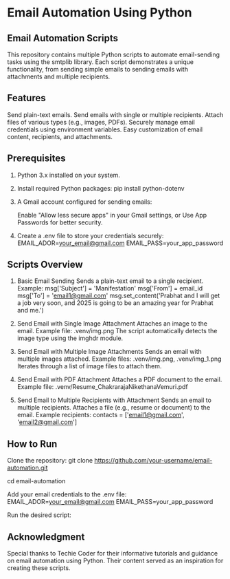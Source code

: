 # Email Automation Using Python

## Email Automation Scripts
This repository contains multiple Python scripts to automate email-sending tasks using the smtplib library. Each script demonstrates a unique functionality, from sending simple emails to sending emails with attachments and multiple recipients.

## Features
Send plain-text emails.
Send emails with single or multiple recipients.
Attach files of various types (e.g., images, PDFs).
Securely manage email credentials using environment variables.
Easy customization of email content, recipients, and attachments.

## Prerequisites
1) Python 3.x installed on your system.

2) Install required Python packages:
    pip install python-dotenv

3) A Gmail account configured for sending emails:

      Enable "Allow less secure apps" in your Gmail settings, or Use App Passwords for better security.

4) Create a .env file to store your credentials securely:
    EMAIL_ADOR=your_email@gmail.com
    EMAIL_PASS=your_app_password

## Scripts Overview
1. Basic Email Sending
Sends a plain-text email to a single recipient.
Example:
msg['Subject'] = 'Manifestation'
msg['From'] = email_id
msg['To'] = 'email1@gmail.com'
msg.set_content('Prabhat and I will get a job very soon, and 2025 is going to be an amazing year for Prabhat and me.')

2. Send Email with Single Image Attachment
Attaches an image to the email.
Example file: .venv/img.png
The script automatically detects the image type using the imghdr module.

3. Send Email with Multiple Image Attachments
Sends an email with multiple images attached.
Example files: .venv/img.png, .venv/img_1.png
Iterates through a list of image files to attach them.

4. Send Email with PDF Attachment
Attaches a PDF document to the email.
Example file: .venv/Resume_ChakrarajaNikethanaVemuri.pdf

5. Send Email to Multiple Recipients with Attachment
Sends an email to multiple recipients.
Attaches a file (e.g., resume or document) to the email.
Example recipients:
contacts = ['email1@gmail.com', 'email2@gmail.com']

## How to Run
Clone the repository:
git clone https://github.com/your-username/email-automation.git

cd email-automation

Add your email credentials to the .env file:
  EMAIL_ADOR=your_email@gmail.com
  EMAIL_PASS=your_app_password

Run the desired script:

## Acknowledgment
Special thanks to Techie Coder for their informative tutorials and guidance on email automation using Python. Their content served as an inspiration for creating these scripts.
